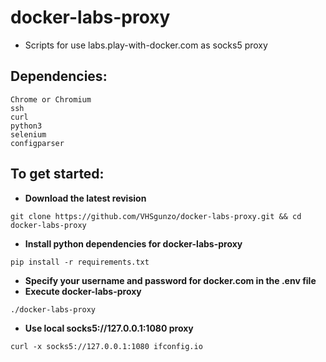 # docker-labs-proxy
* Scripts for use labs.play-with-docker.com as socks5 proxy
## Dependencies:
```
Chrome or Chromium
ssh
curl
python3
selenium
configparser
```
## To get started:
* **Download the latest revision**
```
git clone https://github.com/VHSgunzo/docker-labs-proxy.git && cd docker-labs-proxy
```
* **Install python dependencies for docker-labs-proxy**
```
pip install -r requirements.txt
```
* **Specify your username and password for docker.com in the .env file**
* **Execute docker-labs-proxy**
```
./docker-labs-proxy
```
* **Use local socks5://127.0.0.1:1080 proxy**
```
curl -x socks5://127.0.0.1:1080 ifconfig.io
```
